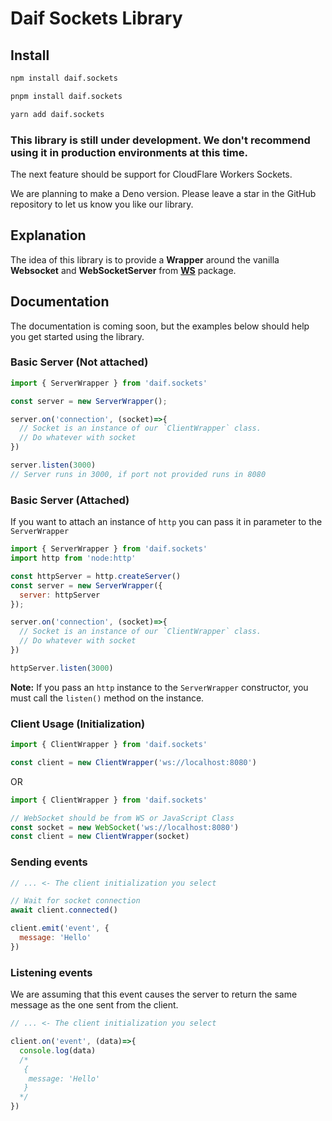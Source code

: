 # Daif Sockets Library

## Install

```bash
npm install daif.sockets

pnpm install daif.sockets

yarn add daif.sockets
```

### This library is still under development. We don't recommend using it in production environments at this time.

The next feature should be support for CloudFlare Workers Sockets.

We are planning to make a Deno version. Please leave a star in the GitHub repository to let us know you like our library.


## Explanation

The idea of this library is to provide a **Wrapper** around the vanilla **Websocket** and **WebSocketServer** from [**WS**](https://www.npmjs.com/package/ws) package.

## Documentation

The documentation is coming soon, but the examples below should help you get started using the library.

### Basic Server (Not attached)
```js
import { ServerWrapper } from 'daif.sockets'

const server = new ServerWrapper();

server.on('connection', (socket)=>{
  // Socket is an instance of our `ClientWrapper` class.
  // Do whatever with socket
})

server.listen(3000)
// Server runs in 3000, if port not provided runs in 8080
```

### Basic Server (Attached)

If you want to attach an instance of `http` you can pass it in parameter to the `ServerWrapper`
```js
import { ServerWrapper } from 'daif.sockets'
import http from 'node:http'

const httpServer = http.createServer()
const server = new ServerWrapper({
  server: httpServer
});

server.on('connection', (socket)=>{
  // Socket is an instance of our `ClientWrapper` class.
  // Do whatever with socket
})

httpServer.listen(3000)
```

**Note:** If you pass an `http` instance to the `ServerWrapper` constructor, you must call the `listen()` method on the instance.

### Client Usage (Initialization)

```js
import { ClientWrapper } from 'daif.sockets'

const client = new ClientWrapper('ws://localhost:8080')
```
OR
```js
import { ClientWrapper } from 'daif.sockets'

// WebSocket should be from WS or JavaScript Class
const socket = new WebSocket('ws://localhost:8080')
const client = new ClientWrapper(socket)
```

### Sending events

```js
// ... <- The client initialization you select 

// Wait for socket connection
await client.connected()

client.emit('event', {
  message: 'Hello'
})
```

### Listening events

We are assuming that this event causes the server to return the same message as the one sent from the client.
```js
// ... <- The client initialization you select 

client.on('event', (data)=>{
  console.log(data)
  /*
   {
    message: 'Hello'
   }
  */
})
```
